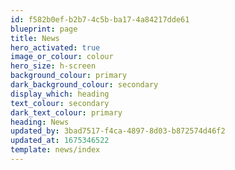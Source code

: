 ```yaml
---
id: f582b0ef-b2b7-4c5b-ba17-4a84217dde61
blueprint: page
title: News
hero_activated: true
image_or_colour: colour
hero_size: h-screen
background_colour: primary
dark_background_colour: secondary
display_which: heading
text_colour: secondary
dark_text_colour: primary
heading: News
updated_by: 3bad7517-f4ca-4897-8d03-b872574d46f2
updated_at: 1675346522
template: news/index
---
```


